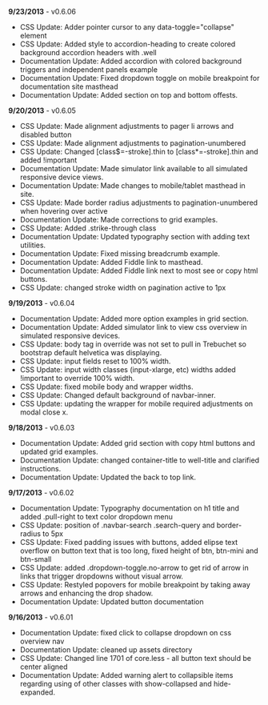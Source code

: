 **9/23/2013** - v0.6.06

  - CSS Update: Adder pointer cursor to any data-toggle="collapse" element
  - CSS Update: Added style to accordion-heading to create colored background accordion headers with .well
  - Documentation Update: Added accordion with colored background triggers and independent panels example
  - Documentation Update: Fixed dropdown toggle on mobile breakpoint for documentation site masthead
  - Documentation Update: Added section on top and bottom offests.

**9/20/2013** - v0.6.05

  - CSS Update: Made alignment adjustments to pager li arrows and disabled button
  - CSS Update: Made alignment adjustments to pagination-unumbered
  - CSS Update: Changed [class$=-stroke].thin to [class*=-stroke].thin and added !important
  - Documentation Update: Made simulator link available to all simulated responsive device views.
  - Documentation Update: Made changes to mobile/tablet masthead in site.
  - CSS Update: Made border radius adjustments to pagination-unumbered when hovering over active
  - Documentation Update: Made corrections to grid examples.
  - CSS Update: Added .strike-through class
  - Documentation Update: Updated typography section with adding text utilities.
  - Documentation Update: Fixed missing breadcrumb example.
  - Documentation Update: Added Fiddle link to masthead.
  - Documentation Update: Added Fiddle link next to most see or copy html buttons.
  - CSS Update: changed stroke width on pagination active to 1px

**9/19/2013** - v0.6.04

  - Documentation Update: Added more option examples in grid section.
  - Documentation Update: Added simulator link to view css overview in simulated responsive devices.
  - CSS Update: body tag in override was not set to pull in Trebuchet so bootstrap default helvetica was displaying.
  - CSS Update: input fields reset to 100% width.
  - CSS Update: input width classes (input-xlarge, etc) widths added !important to override 100% width.
  - CSS Update: fixed mobile body and wrapper widths.
  - CSS Update: Changed default background of navbar-inner.
  - CSS Update: updating the wrapper for mobile required adjustments on modal close x.


**9/18/2013** - v0.6.03

  - Documentation Update: Added grid section with copy html buttons and updated grid examples.
  - Documentation Update: changed container-title to well-title and clarified instructions.
  - Documentation Update: Updated the back to top link.

**9/17/2013** - v0.6.02

  - Documentation Update: Typography documentation on h1 title and added .pull-right to text color dropdown menu
  - CSS Update: position of .navbar-search .search-query and border-radius to 5px
  - CSS Update: Fixed padding issues with buttons, added elipse text overflow on button text that is too long, fixed height of btn, btn-mini and btn-small
  - CSS Update: added .dropdown-toggle.no-arrow to get rid of arrow in links that trigger dropdowns without visual arrow.
  - CSS Update: Restyled popovers for mobile breakpoint by taking away arrows and enhancing the drop shadow.
  - Documentation Update: Updated button documentation



**9/16/2013** - v0.6.01

  - Documentation Update: fixed click to collapse dropdown on css overview nav
  - Documentation Update: cleaned up assets directory
  - CSS Update: Changed line 1701 of core.less - all button text should be center aligned
  - Documentation Update: Added warning alert to collapsible items regarding using of other classes with show-collapsed and hide-expanded.

